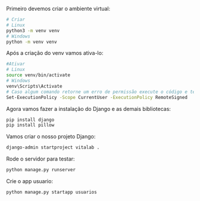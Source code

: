 Primeiro devemos criar o ambiente virtual:
```bash
# Criar
# Linux
python3 -m venv venv
# Windows
python -m venv venv
```

Após a criação do venv vamos ativa-lo:
```bash
#Ativar
# Linux
source venv/bin/activate
# Windows
venv\Scripts\Activate
# Caso algum comando retorne um erro de permissão execute o código e tente novamente:
Set-ExecutionPolicy -Scope CurrentUser -ExecutionPolicy RemoteSigned
```

Agora vamos fazer a instalação do Django e as demais bibliotecas:
```bash
pip install django
pip install pillow
```

Vamos criar o nosso projeto Django:
```bash
django-admin startproject vitalab .
```

Rode o servidor para testar:
```bash
python manage.py runserver
```

Crie o app usuario:
```bash
python manage.py startapp usuarios
```
